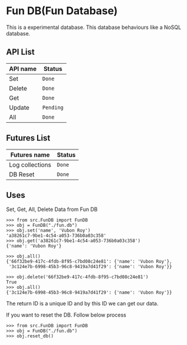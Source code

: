# Fun DB(Fun Database)
This is a experimental database. This database behaviours like a NoSQL database.

## API List

| API name   | Status       |
| ---    | ---         | 
| Set   | `Done`       
| Delete  | `Done`      |
| Get    | `Done`       | 
| Update    | `Pending`       | 
| All   | `Done`       | 

## Futures List
| Futures name   | Status       |
| ---    | ---         | 
| Log collections    | `Done`       |  
| DB Reset    | `Done`       |  


## Uses
Set, Get, All, Delete Data from Fun DB 
```pythondoc
>>> from src.FunDB import FunDB
>>> obj = FunDB("./fun.db")
>>> obj.set('name', 'Vubon Roy')
'a38261c7-9be1-4c54-a053-736b0a03c358'
>>> obj.get('a38261c7-9be1-4c54-a053-736b0a03c358')
{'name': 'Vubon Roy'}

>>> obj.all()
{'66f32be9-417c-4fdb-8f95-c7bd08c24e81': {'name': 'Vubon Roy'},
 '3c124e7b-6998-45b3-96c8-9419a7d41f29': {'name': 'Vubon Roy'}}
 
>>> obj.delete('66f32be9-417c-4fdb-8f95-c7bd08c24e81')
True
>>> obj.all()
{'3c124e7b-6998-45b3-96c8-9419a7d41f29': {'name': 'Vubon Roy'}}

```
The return ID is a unique ID and by this ID we can get our data.

If you want to reset the DB. Follow below process 

```pythondoc
>>> from src.FunDB import FunDB
>>> obj = FunDB("./fun.db")
>>> obj.reset_db()
```
